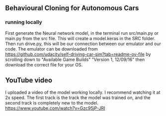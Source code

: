 ## Behavioural Cloning for Autonomous Cars


### running locally
First generate the Neural network model, in the terminal run src/main.py or main.py from the src file. This will create a model.keras in the SRC folder.
Then run drive.py, this will be our connection between our emulator and our code. The emulator can be downloaded from https://github.com/udacity/self-driving-car-sim?tab=readme-ov-file 
by scrolling down to "Available Game Builds" "Version 1, 12/09/16" then download the correct file for your OS. 

## YouTube video
I uploaded a video of the model working locally. I recommend watching it at 2x speed. The first track is the track the model was trained on, and the second track is completely new to the model. https://www.youtube.com/watch?v=Gzc95jP-JRI

